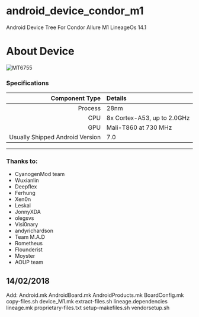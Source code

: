 # android_device_condor_m1
Android Device Tree For Condor Allure M1 LineageOs 14.1

# About Device

![MT6755](http://www.mytek.tn/51239-large_default/smartphone-condor-m1-4g-noir.jpg)

### Specifications

Component Type | Details
-------:|:-------------------------
Process | 28nm
CPU     | 8x Cortex-A53, up to 2.0GHz
GPU     | Mali-T860 at 730 MHz
Usually Shipped Android Version | 7.0
---

### Thanks to:
 * CyanogenMod team
 * Wuxianlin
 * Deepflex
 * Ferhung
 * Xen0n
 * Leskal
 * JonnyXDA
 * olegsvs
 * Visi0nary
 * andyrichardson
 * Team M.A.D
 * Rometheus
 * Flounderist
 * Moyster
 * AOUP team

## 14/02/2018
Add:
Android.mk
AndroidBoard.mk
AndroidProducts.mk
BoardConfig.mk
copy-files.sh
device_M1.mk
extract-files.sh
lineage.dependencies
lineage.mk
proprietary-files.txt
setup-makefiles.sh
vendorsetup.sh
